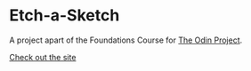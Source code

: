 # Etch-a-Sketch

A project apart of the Foundations Course for [The Odin Project](https://www.theodinproject.com/).

[Check out the site](https://matthewpopa.github.io/etch-a-sketch/)
